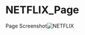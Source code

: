 # NETFLIX_Page
Page Screenshot![NETFLIX](https://user-images.githubusercontent.com/107345317/189518201-97a8e9fe-b322-43a7-ad4f-47641663e0c5.png)
